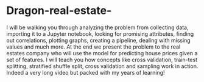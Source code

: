 # Dragon-real-estate-
I will be walking you through analyzing the problem from collecting data, importing it to a Jupyter notebook, looking for promising attributes, finding out correlations, plotting graphs, creating a pipeline, dealing with missing values and much more. 
At the end we present the problem to the real estates company who will use the model for predicting house prices given a set of features. I will teach you how concepts like cross validation, train-test splitting, stratified shuffle split, cross validation and sampling work in action. Indeed a very long video but packed with my years of learning!
